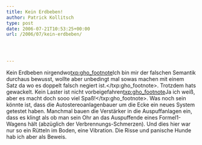 ```yaml
---
title: Kein Erdbeben!
author: Patrick Kollitsch
type: post
date: 2006-07-21T10:53:25+00:00
url: /2006/07/kein-erdbeben/




---
```

Kein Erdbeben nirgendwo<txp:gho_footnote>Ich bin mir der falschen Semantik durchaus bewusst, wollte aber unbedingt mal sowas machen mit einem Satz da wo es doppelt falsch negiert ist.</txp:gho_footnote>. Trotzdem hats gewackelt. Kein Laster ist nicht vorbeigefahren<txp:gho_footnote>Ja ich weiß, aber es macht doch sooo viel Spaß!</txp:gho_footnote>. Was noch sein könnte ist, dass die Autostereoanlagenbauer um die Ecke ein neues System getestet haben. Manchmal bauen die Verstärker in die Auspuffanlagen ein, dass es klingt als ob man sein Ohr an das Auspuffende eines Formel1-Wagens hält (abzüglich der Verbrennungs-Schmerzen). Und dies hier war nur so ein Rütteln im Boden, eine Vibration. Die Risse und panische Hunde hab ich aber als Beweis.
